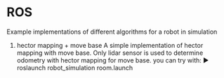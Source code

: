 # ROS
Example implementations of different algorithms for a robot in simulation

1) hector mapping + move base
   A simple implementation of hector mapping with move base. Only lidar sensor is used to determine odometry with hector mapping for move base. you can try with:
     ► roslaunch robot_simulation room.launch
    
